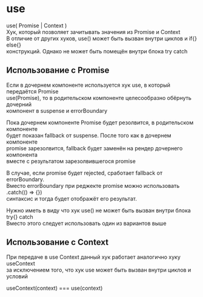 # use

use( Promise | Context )  
Хук, который позволяет зачитывать значения из Promise и Context  
В отличие от других хуков, use() может быть вызван внутри циклов и if{} else{}  
конструкций. Однако не может быть помещён внутри блока try catch  

## Использование с Promise

Если в дочернем компоненте используется хук use, в который передаётся Promise  
use(Promise), то в родительском компоненте целесообразно обёрнуть дочерний  
компонент в suspense и errorBoundary  

Пока дочернем компоненте Promise будет резолвится, в родительском компоненте  
будет показан fallback от suspense. После того как в дочернем компоненте  
promise зарезолвится, fallback будет заменён на рендер дочернего компонента  
вместе с результатом зарезолвившегося promise  

В случае, если promise будет rejected, сработает fallback от errorBoundary.  
Вместо errorBoundary при реджекте promise можно использовать .catch(() => {})  
синтаксис и тогда будет отображёт его результат.  

Нужно иметь в виду что хук use() не может быть вызван внутри блока try{} catch  
Вместо этого следует использовать один из вариантов выше  

## Использование с Context

При передаче в use Context данный хук работает аналогично хуку useContext  
за исключением того, что хук use может быть вызван внутри циклов и условий  

useContext(context) === use(context)  
